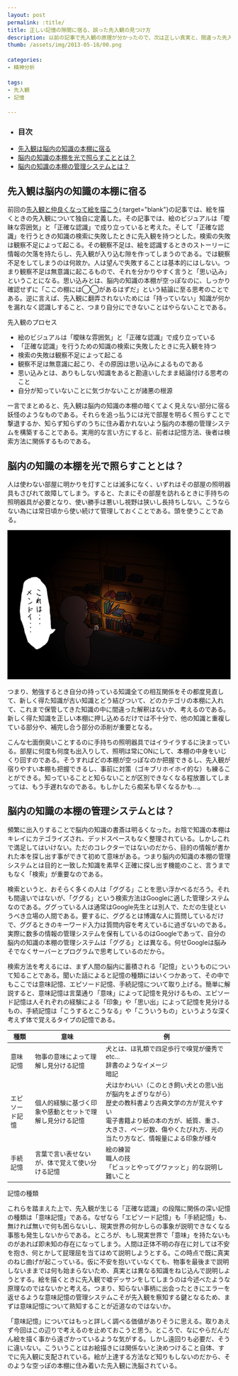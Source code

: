 ```yaml
---
layout: post
permalink: :title/
title: 正しい記憶の隙間に宿る、誤った先入観の見つけ方
description: 以前の記事で先入観の原理が分かったので、次は正しい真実と、間違った先入観の見分け方を考える。
thumb: /assets/img/2013-05-18/00.png

categories:
- 精神分析

tags:
- 先入観
- 記憶

---
```


- ### 目次
- [先入観は脳内の知識の本棚に宿る](#先入観は脳内の知識の本棚に宿る)
- [脳内の知識の本棚を光で照らすこととは？](#脳内の知識の本棚を光で照らすこととは)
- [脳内の知識の本棚の管理システムとは？](#脳内の知識の本棚の管理システムとは)


## 先入観は脳内の知識の本棚に宿る

前回の[先入観と仲良くなって絵を描こう](/preconception/index.html){:target="blank"}の記事では、絵を描くときの先入観について独自に定義した。その記事では、絵のビジュアルは「曖昧な雰囲気」と「正確な認識」で成り立っていると考えた。そして「正確な認識」を行うときの知識の検索に失敗したときに先入観を持つとした。検索の失敗は観察不足によって起こる。その観察不足は、絵を認識するときのストーリーに情報の欠落を持たらし、先入観が入り込む隙を作ってしまうのである。では観察不足をしてしまうのは何故か。人は望んで失敗することは基本的にはしない。つまり観察不足は無意識に起こるもので、それを分かりやすく言うと「思い込み」ということになる。思い込みとは、脳内の知識の本棚が空っぽなのに、しっかり確認せずに「ここの棚には◯◯があるはずだ」という結論に至る思考のことである。逆に言えば、先入観に翻弄されないためには「持っていない」知識が何かを漏れなく認識しすること、つまり自分にできないことはやらないことである。

<span>先入観のプロセス</span>

- 絵のビジュアルは「曖昧な雰囲気」と「正確な認識」で成り立っている
- 「正確な認識」を行うための知識の検索に失敗したときに先入観を持つ
- 検索の失敗は観察不足によって起こる
- 観察不足は無意識に起こり、その原因は思い込みによるものである
- 思い込みとは、ありもしない知識をあると勘違いしたまま結論付ける思考のこと
- 自分が知っていないことに気づかないことが諸悪の根源

一言でまとめると、先入観は脳内の知識の本棚の暗くてよく見えない部分に宿る妖怪のようなものである。それらを追っ払うには光で部屋を明るく照らすことで撃退するか、知らず知らずのうちに住み着かれないよう脳内の本棚の管理システムを構築することである。実用的な言い方にすると、前者は記憶方法、後者は検索方法に関係するものである。

## 脳内の知識の本棚を光で照らすこととは？

人は使わない部屋に明かりを灯すことは滅多になく、いずれはその部屋の照明器具もさびれて故障してしまう。すると、たまにその部屋を訪れるときに手持ちの照明器具が必要となり、使い勝手は悪いし視野は狭いし長持ちしない。こうならない為には常日頃から使い続けて管理しておくことである。頭を使うことである。

![暗くて良く見えない書斎](/assets/img/2013-05-18/01.png)

つまり、勉強するとき自分の持っている知識全ての相互関係をその都度見直して、新しく得た知識が古い知識とどう結びついて、どのカテゴリの本棚に入れて、これまで保管してきた知識の中に間違った解釈はないか、考えるのである。新しく得た知識を正しい本棚に押し込めるだけでは不十分で、他の知識と重複している部分や、補完し合う部分の添削が重要となる。

こんな七面倒臭いことするのに手持ちの照明器具ではイライラするに決まっている。部屋に何度も何度も出入りして、照明は常にONにして、本棚の中身をいじくり回すのである。そうすればどの本棚が空っぽなのか把握できるし、先入観が宿りやすい本棚も把握できるし、事前に対策（ゴキブリホイホイ的な）も練ることができる。知っていることと知らないことが区別できなくなる程放置してしまっては、もう手遅れなのである。もしかしたら痴呆も早くなるかも...。

## 脳内の知識の本棚の管理システムとは？

頻繁に出入りすることで脳内の知識の書斎は明るくなった。お陰で知識の本棚はキレイにカテゴライズされ、デッドスペースもなく整理されている。しかしこれで満足してはいけない。ただのコレクターではないのだから、目的の情報が書かれた本を探し出す事ができて初めて意味がある。つまり脳内の知識の本棚の管理システムとは目的と一致した知識を素早く正確に探し出す機能のこと、言うまでもなく「検索」が重要なのである。

検索というと、おそらく多くの人は「ググる」ことを思い浮かべるだろう。それも間違いではないが、「ググる」という検索方法はGoogleに適した管理システムなのである。ググっている人は通常はGoogle先生とは別人で、ただの生徒というべき立場の人間である。要するに、ググるとは博識な人に質問しているだけで、ググるときのキーワード入力は質問内容を考えているに過ぎないのである。実際に数多の情報の管理システムを保有しているのはGoogleであって、自分の脳内の知識の本棚の管理システムは「ググる」とは異なる。何せGoogleは脳みそでなくサーバーとプログラムで思考しているのだから。

検索方法を考えるには、まず人間の脳内に蓄積される「記憶」というものについて知ることである。聞いた話によると記憶の種類にはいくつかあって、その中でもここでは意味記憶、エピソード記憶、手続記憶について取り上げる。簡単に解説すると、意味記憶は言葉通り「意味」によって記憶を見分けるもの、エピソード記憶は人それぞれの経験による「印象」や「思い出」によって記憶を見分けるもの、手続記憶は「こうするとこうなる」や「こういうもの」というような深く考えず体で覚えるタイプの記憶である。

|種類|意味|例|
|---|---|---|
|意味記憶|物事の意味によって理解し見分ける記憶|犬とは、ほ乳類で四足歩行で嗅覚が優秀でetc...<br>辞書のようなイメージ<br>暗記|
|エピソード記憶|個人的経験に基づく印象や感動とセットで理解し見分ける記憶|犬はかわいい（このとき飼い犬との思い出が脳内をよぎりながら）<br>歴史の教科書より古典文学の方が覚えやすい<br>電子書籍より紙の本の方が、紙質、重さ、大きさ、ページ数、傷やくたびれ方、光の当たり方など、情報量による印象が様々|
|手続記憶|言葉で言い表せないが、体で覚えて使い分ける記憶|絵の練習<br>職人の技<br>「ビュッとやってグワァッと」的な説明し難いこと|

<span>記憶の種類</span>

これらを踏まえた上で、先入観が生じる「正確な認識」の段階に関係の深い記憶の種類は「意味記憶」である。なぜなら「エピソード記憶」も「手続記憶」も、無ければ無いで何も困らないし、現実世界の何かしらの事象が説明できなくなる事態も発生しないからである。ところが、もし現実世界で「意味」を持たないものがあれば即未知の存在になってしまう。人間は正体不明の存在に対しては不安を抱き、何とかして屁理屈を当てはめて説明しようとする。この時点で既に真実のねじ曲げが起こっている。仮に不安を抱いていなくても、物事を最後まで説明しないままでは何も始まらないため、真実とは異なる知識をねじ込んで説明しようとする。絵を描くときに先入観で嘘デッサンをしてしまうのは今述べたような原理なのではないかと考える。つまり、知らない事柄に出会ったときにエラーを返せるような意味記憶の管理システムこそが先入観を察知する鍵となるため、まずは意味記憶について熟知することが近道なのではないか。

「意味記憶」についてはもっと詳しく調べる価値がありそうに思える。取りあえず今回はこの辺りで考えるのを止めておこうと思う。ところで、なにやらだんだん絵を描く事から遠ざかっているような気がする。しかし遠回りも必要だ、そうに違いない。こういうことはお絵描きには関係ないと決めつけること自体、すでに先入観に支配されている。絵が上達する方法など知りもしないのだから、そのような空っぽの本棚に住み着いた先入観に洗脳されている。
